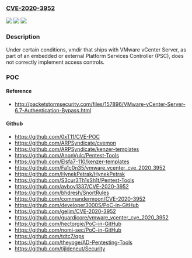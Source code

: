 ### [CVE-2020-3952](https://cve.mitre.org/cgi-bin/cvename.cgi?name=CVE-2020-3952)
![](https://img.shields.io/static/v1?label=Product&message=VMware%20vCenter%20Server&color=blue)
![](https://img.shields.io/static/v1?label=Version&message=n%2Fa&color=blue)
![](https://img.shields.io/static/v1?label=Vulnerability&message=Critical%20Information%20Disclosure&color=brighgreen)

### Description

Under certain conditions, vmdir that ships with VMware vCenter Server, as part of an embedded or external Platform Services Controller (PSC), does not correctly implement access controls.

### POC

#### Reference
- http://packetstormsecurity.com/files/157896/VMware-vCenter-Server-6.7-Authentication-Bypass.html

#### Github
- https://github.com/0xT11/CVE-POC
- https://github.com/ARPSyndicate/cvemon
- https://github.com/ARPSyndicate/kenzer-templates
- https://github.com/AnonVulc/Pentest-Tools
- https://github.com/Elsfa7-110/kenzer-templates
- https://github.com/Fa1c0n35/vmware_vcenter_cve_2020_3952
- https://github.com/HynekPetrak/HynekPetrak
- https://github.com/S3cur3Th1sSh1t/Pentest-Tools
- https://github.com/avboy1337/CVE-2020-3952
- https://github.com/bhdresh/SnortRules
- https://github.com/commandermoon/CVE-2020-3952
- https://github.com/developer3000S/PoC-in-GitHub
- https://github.com/gelim/CVE-2020-3952
- https://github.com/guardicore/vmware_vcenter_cve_2020_3952
- https://github.com/hectorgie/PoC-in-GitHub
- https://github.com/nomi-sec/PoC-in-GitHub
- https://github.com/tdtc7/qps
- https://github.com/theyoge/AD-Pentesting-Tools
- https://github.com/tijldeneut/Security

